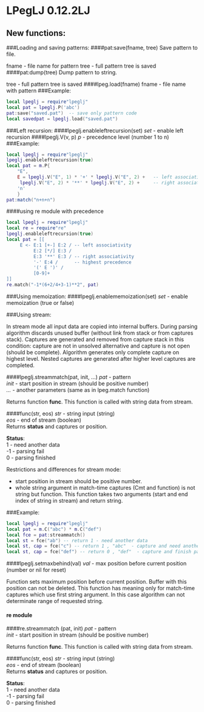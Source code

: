 LPegLJ 0.12.2LJ
===========
## New functions:
###Loading and saving patterns:
####pat:save(fname, tree)
Save pattern to file.

fname - file name for pattern
tree - full pattern tree is saved
####pat:dump(tree)
Dump pattern to string.
 
tree - full pattern tree is saved
####lpeg.load(fname)
fname - file name with pattern
###Example:
```Lua
local lpeglj = require"lpeglj"
local pat = lpeglj.P('abc')
pat:save("saved.pat")  -- save only pattern code
local savedpat = lpeglj.load("saved.pat")
```
###Left recursion:
####lpeglj.enableleftrecursion(set)
*set* - enable left recursion
####lpeglj.V(v, p)
*p* - precedence level (number 1 to n)
###Example:
```Lua
local lpeglj = require"lpeglj"
lpeglj.enableleftrecursion(true)
local pat = m.P{
    "E",
    E = lpeglj.V("E", 1) * '+' * lpeglj.V("E", 2) +   -- left associative rule with low precedence
     lpeglj.V("E", 2) * '**' * lpeglj.V("E", 2) +     -- right associative rule with higher precedence
    'n'
    }
pat:match("n+n+n")
```
####using re module with precedence
```Lua
local lpeglj = require"lpeglj"
local re = require"re"
lpeglj.enableleftrecursion(true)
local pat = [[
     E <- E:1 [+-] E:2 / -- left associativity
          E:2 [*/] E:3 /
          E:3 '**' E:3 / -- right associativity
          '-' E:4 /      -- highest precedence
          '(' E ')' /
          [0-9]+
]]
re.match("-1*(6+2/4+3-1)**2", pat)
```
###Using memoization:
####lpeglj.enablememoization(set)
*set* - enable memoization (true or false)

###Using stream:

In stream mode all input data are copied into internal buffers. During parsing algorithm discards unused buffer (without link from stack or from captures stack).
Captures are generated and removed from capture stack in this condition: capture are not in unsolved alternative and capture is not open (should be complete). 
Algorithm generates only complete capture on highest level. Nested captures are generated after higher level captures are completed. 

####lpeglj.streammatch(pat, init, ...)
*pat* - pattern   
*init* - start position in stream (should be positive number)  
*...* - another parameters (same as in lpeg.match function)  

Returns function **func**. This function is called with string data from stream.    
  
####func(str, eos)
*str* - string input (string)  
*eos* - end of stream (boolean)  
Returns **status** and captures or position.     

**Status**:  
 1 - need another data   
-1 - parsing fail  
 0 - parsing finished    

Restrictions and differences for stream mode:  

- start position in stream should be positive number.
- whole string argument in match-time captures (Cmt and function) is not string but function.
  This function takes two arguments (start and end index of string in stream) and return string. 
 
###Example:
```Lua
local lpeglj = require"lpeglj"
local pat = m.C("abc") * m.C("def")
local fce = pat:streammatch()
local st = fce("ab") -- return 1 - need another data
local st, cap = fce("c") -- return 1 , "abc"  - capture and need another data
local st, cap = fce("def") -- return 0 , "def"  - capture and finish parsing
```

####lpeglj.setmaxbehind(val)
*val* - max position before current position (number or nil for reset)

Function sets maximum position before current position. Buffer with this position can not be deleted.
This function has meaning only for match-time captures which use first string argument. In this case 
algorithm can not determinate range of requested string.       

#### re module

####re.streammatch (pat, init)
*pat* - pattern   
*init* - start position in stream (should be positive number)  

Returns function **func**. This function is called with string data from stream.    
  
####func(str, eos)
*str* - string input (string)  
*eos* - end of stream (boolean)  
Returns **status** and captures or position.     

**Status**:  
 1 - need another data   
-1 - parsing fail  
 0 - parsing finished    
